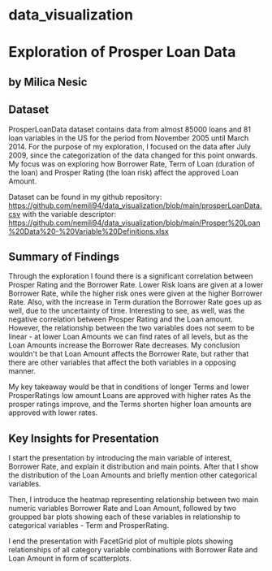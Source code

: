 # data_visualization


# Exploration of Prosper Loan Data
## by Milica Nesic

## Dataset

ProsperLoanData dataset contains data from almost 85000 loans and 81 loan variables in the US for the period from November 2005 until March 2014. For the purpose of my exploration, I focused on the data after July 2009, since the categorization of the data changed for this point onwards. My focus was on exploring how Borrower Rate, Term of Loan (duration of the loan) and Prosper Rating (the loan risk) affect the approved Loan Amount.

Dataset can be found in my github repository: https://github.com/nemili94/data_visualization/blob/main/prosperLoanData.csv
with the variable descriptor: https://github.com/nemili94/data_visualization/blob/main/Prosper%20Loan%20Data%20-%20Variable%20Definitions.xlsx


## Summary of Findings

Through the exploration I found there is a significant correlation between Prosper Rating and the Borrower Rate. Lower Risk loans are given at a lower Borrower Rate, while the higher risk ones were given at the higher Borrower Rate. Also, with the increase in Term duration the Borrower Rate goes up as well, due to the uncertainty of time. Interesting to see, as well, was the negative correlation between Prosper Rating and the Loan amount. However, the relationship between the two variables does not seem to be linear - at lower Loan Amounts we can find rates of all levels, but as the Loan Amounts increase the Borrower Rate decreases. My conclusion wouldn't be that Loan Amount affects the Borrower Rate, but rather that there are other variables that affect the both variables in a opposing manner. <br>

My key takeaway would be that in conditions of longer Terms and lower ProsperRatings low amount Loans are approved with higher rates As the prosper ratings improve, and the Terms shorten  higher loan amounts are approved with lower rates.

## Key Insights for Presentation

I start the presentation by introducing the main variable of interest, Borrower Rate, and explain it distribution and main points. After that I show the distribution of the Loan Amounts and briefly mention other categorical variables. <br>

Then, I introduce the heatmap representing relationship between two main numeric variables Borrower Rate and Loan Amount, followed by two groupped bar plots showing each of these variables in relationship to categorical variables - Term and ProsperRating. <br>

I end the presentation with FacetGrid plot of multiple plots showing relationships of all category variable combinations with Borrower Rate and Loan Amount in form of scatterplots.
